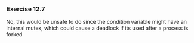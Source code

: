### Exercise 12.7

No, this would be unsafe to do since the condition variable might have an internal mutex, which could cause a deadlock if its used after a process is forked
